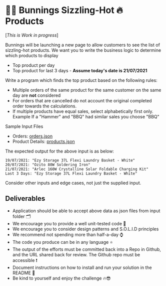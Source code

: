 # 🔨🔨 Bunnings Sizzling-Hot 🔥 Products

[*_This is Work in progress_*]

Bunnings will be launching a new page to allow customers to see the list of
sizzling-hot products. We want you to write the business logic to determine
which products to display

* Top product per day
* Top product for last 3 days - **Assume today's date is 21/07/2021**

Write a program which finds the top product based on the following rules:

* Multiple orders of the same product for the same customer on the same day are
  **not** considered
* For orders that are cancelled do not account the original completed order towards the calculations.
* If multiple products have equal sales, select alphabetically first only. 
  Example If a "Hammer" and "BBQ" had similar sales you choose "BBQ"

Sample Input Files

* Orders: [orders.json](inputs/orders.json)
* Product Details: [products.json](inputs/products.json)

The expected output for the above input is as below:

```text
19/07/2021: "Ezy Storage 37L Flexi Laundry Basket - White"
20/07/2021: "Ozito 80W Soldering Iron"
21/07/2021: "Arlec 160W Crystalline Solar Foldable Charging Kit"
Last 3 Days: "Ezy Storage 37L Flexi Laundry Basket - White"
```

Consider other inputs and edge cases, not just the supplied input.

## Deliverables

* Application should be able to accept above data as json files from input folder 🗂️
* We encourage you to provide a well unit-tested code 🧪
* We encourage you to consider design patterns and S.O.L.I.D principles
* We recommend not spending more than half-a-day ⌚
* The code you produce can be in any language ⭐
* The output of the efforts must be committed back into a Repo in Github, and
  the URL shared back for review. The Github repo must be accessible ❗
* Document instructions on how to install and run your solution in the README 📄
* Be kind to yourself and enjoy the challenge 🔥😎
